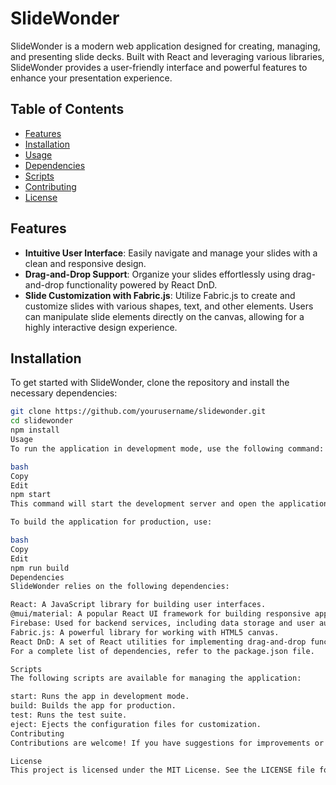 # SlideWonder

SlideWonder is a modern web application designed for creating, managing, and presenting slide decks. Built with React and leveraging various libraries, SlideWonder provides a user-friendly interface and powerful features to enhance your presentation experience.

## Table of Contents
- [Features](#features)
- [Installation](#installation)
- [Usage](#usage)
- [Dependencies](#dependencies)
- [Scripts](#scripts)
- [Contributing](#contributing)
- [License](#license)

## Features
- **Intuitive User Interface**: Easily navigate and manage your slides with a clean and responsive design.
- **Drag-and-Drop Support**: Organize your slides effortlessly using drag-and-drop functionality powered by React DnD.
- **Slide Customization with Fabric.js**: Utilize Fabric.js to create and customize slides with various shapes, text, and other elements. Users can manipulate slide elements directly on the canvas, allowing for a highly interactive design experience.

## Installation

To get started with SlideWonder, clone the repository and install the necessary dependencies:

```bash
git clone https://github.com/yourusername/slidewonder.git
cd slidewonder
npm install
Usage
To run the application in development mode, use the following command:

bash
Copy
Edit
npm start
This command will start the development server and open the application in your default web browser.

To build the application for production, use:

bash
Copy
Edit
npm run build
Dependencies
SlideWonder relies on the following dependencies:

React: A JavaScript library for building user interfaces.
@mui/material: A popular React UI framework for building responsive applications.
Firebase: Used for backend services, including data storage and user authentication.
Fabric.js: A powerful library for working with HTML5 canvas.
React DnD: A set of React utilities for implementing drag-and-drop functionality.
For a complete list of dependencies, refer to the package.json file.

Scripts
The following scripts are available for managing the application:

start: Runs the app in development mode.
build: Builds the app for production.
test: Runs the test suite.
eject: Ejects the configuration files for customization.
Contributing
Contributions are welcome! If you have suggestions for improvements or new features, please open an issue or submit a pull request.

License
This project is licensed under the MIT License. See the LICENSE file for more details.
